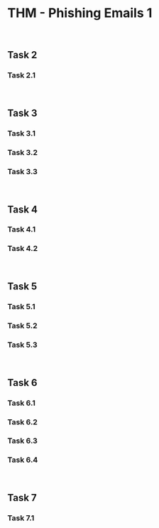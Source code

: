 # THM - Phishing Emails 1

<br>

## Task 2

### Task 2.1

> 

<br>

## Task 3

### Task 3.1

> 

### Task 3.2

> 

### Task 3.3

> 

<br>

## Task 4

### Task 4.1

> 

### Task 4.2

> 

<br>

## Task 5

### Task 5.1

> 

### Task 5.2

> 

### Task 5.3

> 

<br>

## Task 6

### Task 6.1

> 

### Task 6.2

> 

### Task 6.3

> 

### Task 6.4

> 

<br>

## Task 7

### Task 7.1

> 

<br>

